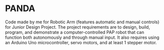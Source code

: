 # PANDA
Code made by me for Robotic Arm (features automatic and manual controls) for Junior Design Project. The project requirements are to design, build, program, and demonstrate a computer-controlled PAP robot that can function both autonomously and through manual input. It also requires using an Arduino Uno microcontroller, servo motors, and at least 1 stepper motor. 
